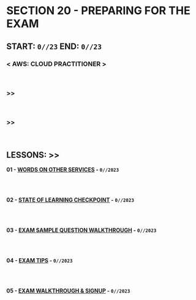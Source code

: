 # SECTION 20 - PREPARING FOR THE EXAM

## **START: `0//23` END: `0//23`**

### < AWS: CLOUD PRACTITIONER > <br>

<br>

### >>

<br>

### >>

<br>

## LESSONS: >>

**01 - [WORDS ON OTHER SERVICES]() - `0//2023`**<br>
<br>

<br>

**02 - [STATE OF LEARNING CHECKPOINT]() - `0//2023`**<br>
<br>

<br>

**03 - [EXAM SAMPLE QUESTION WALKTHROUGH]() - `0//2023`**<br>
<br>

<br>

**04 - [EXAM TIPS]() - `0//2023`**<br>
<br>

<br>

**05 - [EXAM WALKTHROUGH & SIGNUP]() - `0//2023`**<br>
<br>

<br>

